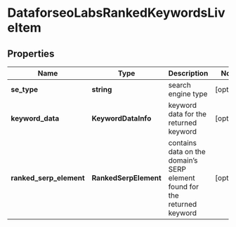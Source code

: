 # DataforseoLabsRankedKeywordsLiveItem

## Properties

| Name | Type | Description | Notes |
|------------ | ------------- | ------------- | -------------|
**se_type** | **string** | search engine type |[optional]|
**keyword_data** | **KeywordDataInfo** | keyword data for the returned keyword |[optional]|
**ranked_serp_element** | **RankedSerpElement** | contains data on the domain’s SERP element found for the returned keyword |[optional]|
